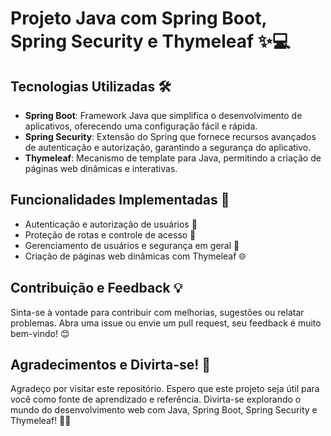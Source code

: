 <!DOCTYPE html>
<html>
<head>
  <meta charset="UTF-8">
  <title>Projeto Java com Spring Boot, Spring Security e Thymeleaf</title>
</head>
<body>
  <h1>Projeto Java com Spring Boot, Spring Security e Thymeleaf ✨💻</h1>

  <h2>Tecnologias Utilizadas 🛠️</h2>
  <ul>
    <li><strong>Spring Boot</strong>: Framework Java que simplifica o desenvolvimento de aplicativos, oferecendo uma configuração fácil e rápida.</li>
    <li><strong>Spring Security</strong>: Extensão do Spring que fornece recursos avançados de autenticação e autorização, garantindo a segurança do aplicativo.</li>
    <li><strong>Thymeleaf</strong>: Mecanismo de template para Java, permitindo a criação de páginas web dinâmicas e interativas.</li>
  </ul>

  <h2>Funcionalidades Implementadas 🚀</h2>
  <ul>
    <li>Autenticação e autorização de usuários 🔐</li>
    <li>Proteção de rotas e controle de acesso 🚧</li>
    <li>Gerenciamento de usuários e segurança em geral 🤝</li>
    <li>Criação de páginas web dinâmicas com Thymeleaf 🌐</li>
  </ul>

  <h2>Contribuição e Feedback 💡</h2>
  <p>Sinta-se à vontade para contribuir com melhorias, sugestões ou relatar problemas. Abra uma issue ou envie um pull request, seu feedback é muito bem-vindo! 😊</p>

  <h2>Agradecimentos e Divirta-se! 🙌</h2>
  <p>Agradeço por visitar este repositório. Espero que este projeto seja útil para você como fonte de aprendizado e referência. Divirta-se explorando o mundo do desenvolvimento web com Java, Spring Boot, Spring Security e Thymeleaf! 🎉✨</p>
</body>
</html>
